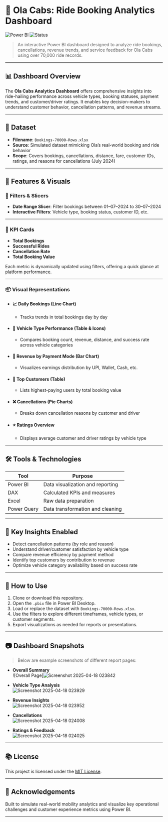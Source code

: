 # 🚖 Ola Cabs: Ride Booking Analytics Dashboard

![Power BI](https://img.shields.io/badge/Built%20With-Power%20BI-F2C811?style=for-the-badge&logo=powerbi)
![Status](https://img.shields.io/badge/Status-Completed-brightgreen?style=for-the-badge)

> An interactive Power BI dashboard designed to analyze ride bookings, cancellations, revenue trends, and service feedback for Ola Cabs using over 70,000 ride records.

---

## 📊 Dashboard Overview

The **Ola Cabs Analytics Dashboard** offers comprehensive insights into ride-hailing performance across vehicle types, booking statuses, payment trends, and customer/driver ratings. It enables key decision-makers to understand customer behavior, cancellation patterns, and revenue streams.

---

## 📁 Dataset

- **Filename**: `Bookings-70000-Rows.xlsx`
- **Source**: Simulated dataset mimicking Ola’s real-world booking and ride behavior
- **Scope**: Covers bookings, cancellations, distance, fare, customer IDs, ratings, and reasons for cancellations (July 2024)

---

## 🔧 Features & Visuals

### 🎯 **Filters & Slicers**
- **Date Range Slicer**: Filter bookings between 01–07–2024 to 30–07–2024
- **Interactive Filters**: Vehicle type, booking status, customer ID, etc.

---

### 📅 **KPI Cards**
- **Total Bookings**
- **Successful Rides**
- **Cancellation Rate**
- **Total Booking Value**

Each metric is dynamically updated using filters, offering a quick glance at platform performance.

---

### 📦 **Visual Representations**

- #### 📈 **Daily Bookings (Line Chart)**
  - Tracks trends in total bookings day by day

- #### 🚗 **Vehicle Type Performance (Table & Icons)**
  - Compares booking count, revenue, distance, and success rate across vehicle categories

- #### 💸 **Revenue by Payment Mode (Bar Chart)**
  - Visualizes earnings distribution by UPI, Wallet, Cash, etc.

- #### 👤 **Top Customers (Table)**
  - Lists highest-paying users by total booking value

- #### ❌ **Cancellations (Pie Charts)**
  - Breaks down cancellation reasons by customer and driver

- #### ⭐ **Ratings Overview**
  - Displays average customer and driver ratings by vehicle type

---

## 🛠️ Tools & Technologies

| Tool         | Purpose                          |
|--------------|----------------------------------|
| Power BI     | Data visualization and reporting |
| DAX          | Calculated KPIs and measures     |
| Excel        | Raw data preparation             |
| Power Query  | Data transformation and cleaning |

---

## 🧩 Key Insights Enabled

- Detect cancellation patterns (by role and reason)
- Understand driver/customer satisfaction by vehicle type
- Compare revenue efficiency by payment method
- Identify top customers by contribution to revenue
- Optimize vehicle category availability based on success rate

---

## 📌 How to Use

1. Clone or download this repository.
2. Open the `.pbix` file in Power BI Desktop.
3. Load or replace the dataset with `Bookings-70000-Rows.xlsx`.
4. Use the filters to explore different timeframes, vehicle types, or customer segments.
5. Export visualizations as needed for reports or presentations.

---

## 📷 Dashboard Snapshots

> Below are example screenshots of different report pages:

- **Overall Summary**  
  ![Overall Page]![Screenshot 2025-04-18 023842](https://github.com/user-attachments/assets/3cef0d0e-3a58-4ac7-92b0-3765945e2946)


- **Vehicle Type Analysis**  
  ![Screenshot 2025-04-18 023929](https://github.com/user-attachments/assets/0ee07cf8-cd64-4c2b-a205-aaf1b98a7786)


- **Revenue Insights**  
  ![Screenshot 2025-04-18 023952](https://github.com/user-attachments/assets/9b21492c-eb7c-401b-932e-136dfa11c4d4)


- **Cancellations**  
  ![Screenshot 2025-04-18 024008](https://github.com/user-attachments/assets/accebb14-22ad-4e33-ac97-7d9c62668dbc)


- **Ratings & Feedback**  
  ![Screenshot 2025-04-18 024025](https://github.com/user-attachments/assets/f7c03b70-c180-405c-9ffe-73081cf9d872)


---

## 📚 License

This project is licensed under the [MIT License](LICENSE).

---

## 🙌 Acknowledgements

Built to simulate real-world mobility analytics and visualize key operational challenges and customer experience metrics using Power BI.

---


